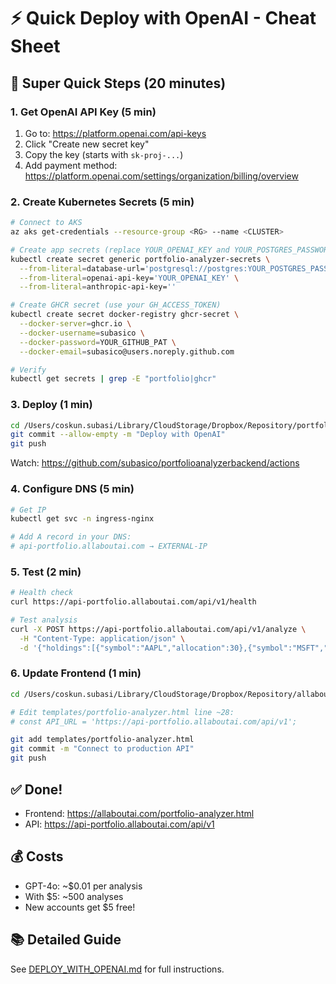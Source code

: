 # ⚡ Quick Deploy with OpenAI - Cheat Sheet

## 🎯 Super Quick Steps (20 minutes)

### 1. Get OpenAI API Key (5 min)
1. Go to: https://platform.openai.com/api-keys
2. Click "Create new secret key"
3. Copy the key (starts with `sk-proj-...`)
4. Add payment method: https://platform.openai.com/settings/organization/billing/overview

### 2. Create Kubernetes Secrets (5 min)
```bash
# Connect to AKS
az aks get-credentials --resource-group <RG> --name <CLUSTER>

# Create app secrets (replace YOUR_OPENAI_KEY and YOUR_POSTGRES_PASSWORD)
kubectl create secret generic portfolio-analyzer-secrets \
  --from-literal=database-url='postgresql://postgres:YOUR_POSTGRES_PASSWORD@staging-postgre.postgres.database.azure.com:5432/portfoliodb' \
  --from-literal=openai-api-key='YOUR_OPENAI_KEY' \
  --from-literal=anthropic-api-key=''

# Create GHCR secret (use your GH_ACCESS_TOKEN)
kubectl create secret docker-registry ghcr-secret \
  --docker-server=ghcr.io \
  --docker-username=subasico \
  --docker-password=YOUR_GITHUB_PAT \
  --docker-email=subasico@users.noreply.github.com

# Verify
kubectl get secrets | grep -E "portfolio|ghcr"
```

### 3. Deploy (1 min)
```bash
cd /Users/coskun.subasi/Library/CloudStorage/Dropbox/Repository/portfolioanalyzerbackend
git commit --allow-empty -m "Deploy with OpenAI"
git push
```

Watch: https://github.com/subasico/portfolioanalyzerbackend/actions

### 4. Configure DNS (5 min)
```bash
# Get IP
kubectl get svc -n ingress-nginx

# Add A record in your DNS:
# api-portfolio.allaboutai.com → EXTERNAL-IP
```

### 5. Test (2 min)
```bash
# Health check
curl https://api-portfolio.allaboutai.com/api/v1/health

# Test analysis
curl -X POST https://api-portfolio.allaboutai.com/api/v1/analyze \
  -H "Content-Type: application/json" \
  -d '{"holdings":[{"symbol":"AAPL","allocation":30},{"symbol":"MSFT","allocation":25},{"symbol":"GOOGL","allocation":20},{"symbol":"JPM","allocation":15},{"symbol":"JNJ","allocation":10}]}'
```

### 6. Update Frontend (1 min)
```bash
cd /Users/coskun.subasi/Library/CloudStorage/Dropbox/Repository/allaboutai

# Edit templates/portfolio-analyzer.html line ~28:
# const API_URL = 'https://api-portfolio.allaboutai.com/api/v1';

git add templates/portfolio-analyzer.html
git commit -m "Connect to production API"
git push
```

## ✅ Done!
- Frontend: https://allaboutai.com/portfolio-analyzer.html
- API: https://api-portfolio.allaboutai.com/api/v1

## 💰 Costs
- GPT-4o: ~$0.01 per analysis
- With $5: ~500 analyses
- New accounts get $5 free!

## 📚 Detailed Guide
See [DEPLOY_WITH_OPENAI.md](DEPLOY_WITH_OPENAI.md) for full instructions.
